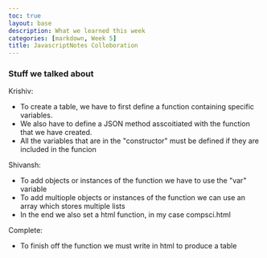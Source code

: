 ```yaml
---
toc: true
layout: base
description: What we learned this week
categories: [markdown, Week 5]
title: JavascriptNotes Colloboration
---
```

### Stuff we talked about

Krishiv:
- To create a table, we have to first define a function containing specific variables.
- We also have to define a JSON method asscoitiated with the function that we have created.
- All the variables that are in the "constructor" must be defined if they are included in the funcion


Shivansh:
- To add objects or instances of the function we have to use the "var" variable 
- To add multiople objects or instances of the function we can use an array which stores multiple lists
- In the end we also set a html function, in my case compsci.html

Complete:
- To finish off the function we must write in html to produce a table